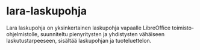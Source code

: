 # lara-laskupohja
Lara laskupohja on yksinkertainen laskupohja vapaalle LibreOffice toimisto-ohjelmistolle, suunniteltu pienyritysten ja yhdistysten vähäiseen laskutustarpeeseen, sisältää laskupohjan ja tuoteluettelon.


